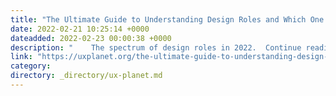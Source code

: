 ```yaml
---
title: "The Ultimate Guide to Understanding Design Roles and Which One You Should Go For?"
date: 2022-02-21 10:25:14 +0000
dateadded: 2022-02-23 00:00:38 +0000
description: "    The spectrum of design roles in 2022.  Continue reading on UX Planet »  "
link: "https://uxplanet.org/the-ultimate-guide-to-understanding-design-roles-and-which-one-you-should-go-for-e365fab948b6?source=rss----819cc2aaeee0---4"
category:
directory: _directory/ux-planet.md
---
```

